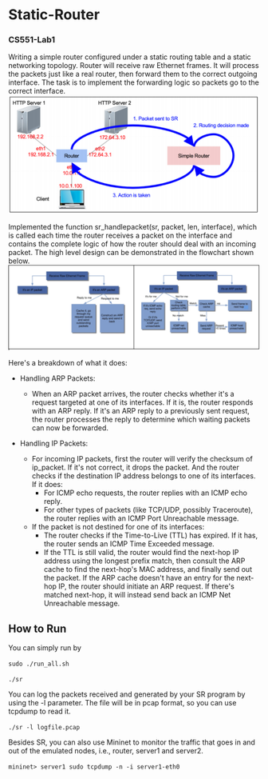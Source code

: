 # Static-Router
### CS551-Lab1
Writing a simple router configured under a static routing table and a static networking topology. Router will receive raw Ethernet frames. It will process the packets just like a real router, then forward them to the correct outgoing interface. The task is to implement the forwarding logic so packets go to the correct interface.
![Alt text](image-1.png)

Implemented the function sr_handlepacket(sr, packet, len, interface), which is called each time the router receives a packet on the interface and contains the complete logic of how the router should deal with an incoming packet. The high level design can be demonstrated in the flowchart shown below.
![Alt text](image.png)

Here's a breakdown of what it does:
* Handling ARP Packets:
  * When an ARP packet arrives, the router checks whether it's a request targeted at one of its interfaces. If it is, the router responds with an ARP reply. If it's an ARP reply to a previously sent request, the router processes the reply to determine which waiting packets can now be forwarded.

* Handling IP Packets:
  * For incoming IP packets, first the router will verify the checksum of ip_packet. If it's not correct, it drops the packet. And the router checks if the destination IP address belongs to one of its interfaces. If it does:
    * For ICMP echo requests, the router replies with an ICMP echo reply.
    * For other types of packets (like TCP/UDP, possibly Traceroute), the router replies with an ICMP Port Unreachable message.
  * If the packet is not destined for one of its interfaces:
    * The router checks if the Time-to-Live (TTL) has expired. If it has, the router sends an ICMP Time Exceeded message.
    * If the TTL is still valid, the router would find the next-hop IP address using the longest prefix match, then consult the ARP cache to find the next-hop's MAC address, and finally send out the packet. If the ARP cache doesn't have an entry for the next-hop IP, the router should initiate an ARP request. If there's matched next-hop, it will instead send back an ICMP Net Unreachable message.

## How to Run
You can simply run by

`sudo ./run_all.sh`

`./sr`

You can log the packets received and generated by your SR program by using the -l parameter. The file will be in pcap
format, so you can use tcpdump to read it.

`./sr -l logfile.pcap`

Besides SR, you can also use Mininet to monitor the traffic that goes in and out of the emulated nodes, i.e., router,
server1 and server2.

`mininet> server1 sudo tcpdump -n -i server1-eth0`